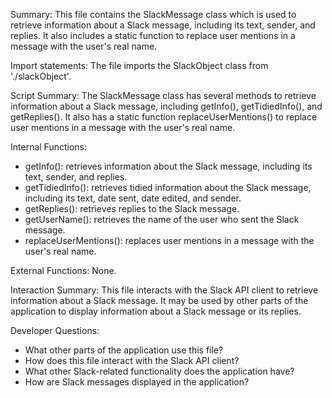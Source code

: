 Summary:
This file contains the SlackMessage class which is used to retrieve information about a Slack message, including its text, sender, and replies. It also includes a static function to replace user mentions in a message with the user's real name.

Import statements:
The file imports the SlackObject class from './slackObject'.

Script Summary:
The SlackMessage class has several methods to retrieve information about a Slack message, including getInfo(), getTidiedInfo(), and getReplies(). It also has a static function replaceUserMentions() to replace user mentions in a message with the user's real name.

Internal Functions:
- getInfo(): retrieves information about the Slack message, including its text, sender, and replies.
- getTidiedInfo(): retrieves tidied information about the Slack message, including its text, date sent, date edited, and sender.
- getReplies(): retrieves replies to the Slack message.
- getUserName(): retrieves the name of the user who sent the Slack message.
- replaceUserMentions(): replaces user mentions in a message with the user's real name.

External Functions:
None.

Interaction Summary:
This file interacts with the Slack API client to retrieve information about a Slack message. It may be used by other parts of the application to display information about a Slack message or its replies.

Developer Questions:
- What other parts of the application use this file?
- How does this file interact with the Slack API client?
- What other Slack-related functionality does the application have?
- How are Slack messages displayed in the application?